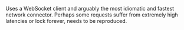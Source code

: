 Uses a WebSocket client and arguably the most idiomatic and fastest network connector. Perhaps some requests suffer from extremely high latencies or lock forever, needs to be reproduced.